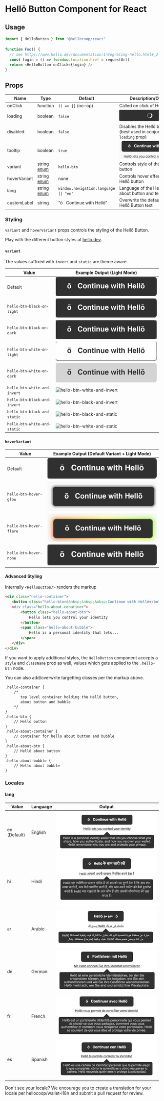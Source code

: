 # Hellō Button Component for React

## Usage

```javascript
import { HelloButton } from "@hellocoop/react"

function Foo() {
  // see https://www.hello.dev/documentation/Integrating-hello.html#_2-create-request-url to create a request url
  const login = () => (window.location.href = requestUrl)
  return <HelloButton onClick={login} />
}
```

## Props

| Name         | Type            | Default                                  | Description/Output                                                              |
| ------------ | --------------- | ---------------------------------------- | ------------------------------------------------------------------------------- |
| onClick      | function        | `() => {}` (no-op)                       | Called on click of Hellō button                                                 |
| loading      | boolean         | `false`                                  | <img src="../screenshots/loading.png" alt="loading" style="max-width: 200px;"/> |
| disabled     | boolean         | `false`                                  | Disables the Hellō button (best used in conjunction with `loading` prop)        |
| tooltip      | boolean         | `true`                                   | ![tooltip](../screenshots/tooltip.png)                                          |
| variant      | string [enum]() | `hello-btn`                              | Controls style of the Hellō button                                              |
| hoverVariant | string [enum]() | none                                     | Controls hover effect of the Hellō button                                       |
| lang         | string [enum]() | `window.navigation.language \|\| "en"`   | Language of the Hellō button, about button and text                             |
| customLabel  | string          | "ō&nbsp;&nbsp;&nbsp;Continue with Hellō" | Overwrite the default button Hellō Button text                                  |

### Styling

`variant` and `hoverVariant` props controls the styling of the Hellō Button.

Play with the different button styles at [hello.dev](https://www.hello.dev/documentation/getting-started.html#_2-standard-hello-buttons).

#### `variant`

The values suffixed with `invert` and `static` are theme aware.

| Value                        | Example Output (Light Mode)                                              |
| ---------------------------- | ------------------------------------------------------------------------ |
| Default                      | ![Default](../screenshots/default.png)                                   |
| `hello-btn-black-on-light`   | ![hello-btn-black-on-light](../screenshots/default.png)                  |
| `hello-btn-black-on-dark`    | ![hello-btn-black-on-dark](../screenshots/hello-btn-black-on-dark.png)   |
| `hello-btn-white-on-light`   | ![hello-btn-white-on-light](../screenshots/hello-btn-white-on-light.png) |
| `hello-btn-white-on-dark`    | ![hello-btn-white-on-dark](../screenshots/hello-btn-white-on-dark.png)   |
| `hello-btn-white-and-invert` | ![hello-btn-white-and-invert](../screenshots/hello-btn-white-and-invert) |
| `hello-btn-black-and-invert` | ![hello-btn-black-and-invert](../screenshots/hello-btn-black-and-invert) |
| `hello-btn-black-and-static` | ![hello-btn-black-and-static](../screenshots/hello-btn-black-and-static) |
| `hello-btn-white-and-static` | ![hello-btn-white-and-static](../screenshots/hello-btn-white-and-static) |

#### `hoverVariant`

| Value                   | Example Output (Default Variant + Light Mode)                      |
| ----------------------- | ------------------------------------------------------------------ |
| Default                 | ![Default](../screenshots/default.png)                             |
| `hello-btn-hover-glow`  | ![hello-btn-hover-glow](../screenshots/hello-btn-hover-glow.png)   |
| `hello-btn-hover-flare` | ![hello-btn-hover-flare](../screenshots/hello-btn-hover-flare.png) |
| `hello-btn-hover-none`  | ![hello-btn-hover-none](../screenshots/default.png)                |

#### Advanced Styling

Internally `<HelloButton/>` renders the markup

```html
<div class="hello-container">
   <button class="hello-btn>ō&nbsp;&nbsp;&nbsp;Continue with Hellō</button>
   <div class="hello-about-conatiner">
       <button class="hello-about-btn">
           Hello lets you control your identity
       </button>
       <span class="hello-about-bubble">
           Hellō is a personal identity that lets...
       </span>
   </div>
</div>
```

If you want to apply additional styles, the `HelloButton` component accepts a `style` and `className` prop as well, values which gets applied to the `.hello-btn` node.

You can also add/overwrite targetting classes per the markup above.

```
.hello-container {
    /*
       top level container holding the Hellō button,
       about button and bubble
    */
}
.hello-btn {
    // Hellō button
}
.hello-about-container {
    // container for hello about button and bubble
}
.hello-about-btn {
    // Hellō about button
}
.hello-about-bubble {
    // Hellō about bubble
}
```

### Locales

#### lang

| Value        | Language | Output                            |
| ------------ | -------- | --------------------------------- |
| en (Default) | English  | ![Default](../screenshots/en.png) |
| hi           | Hindi    | ![Default](../screenshots/hi.png) |
| ar           | Arabic   | ![Default](../screenshots/ar.png) |
| de           | German   | ![Default](../screenshots/de.png) |
| fr           | French   | ![Default](../screenshots/fr.png) |
| es           | Spanish  | ![Default](../screenshots/es.png) |

Don't see your locale? We encourage you to create a translation for your locale per
hellocoop/wallet-i18n and submit a pull request for review.
